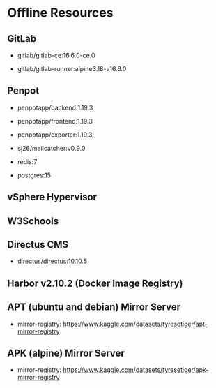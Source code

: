 # Offline Resources

## GitLab

- gitlab/gitlab-ce:16.6.0-ce.0

- gitlab/gitlab-runner:alpine3.18-v16.6.0

## Penpot

- penpotapp/backend:1.19.3

- penpotapp/frontend:1.19.3

- penpotapp/exporter:1.19.3

- sj26/mailcatcher:v0.9.0

- redis:7

- postgres:15

## vSphere Hypervisor

## W3Schools

## Directus CMS

- directus/directus:10.10.5

## Harbor v2.10.2 (Docker Image Registry)

## APT (ubuntu and debian) Mirror Server

- mirror-registry: https://www.kaggle.com/datasets/tyresetiger/apt-mirror-registry

## APK (alpine) Mirror Server

- mirror-registry: https://www.kaggle.com/datasets/tyresetiger/apk-mirror-registry
